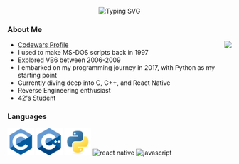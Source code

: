 <p align="center">
  <img src="https://readme-typing-svg.demolab.com?font=Fira+Code&weight=900&pause=1000&color=F75357&width=435&lines=Welcome+to+my+GitHub" alt="Typing SVG">
</p>


### About Me
<img align="right" src="https://data.typeracer.com/misc/badge?user=religious09" class="img">

- [Codewars Profile](https://www.codewars.com/users/Rel09)<br>
- I used to make MS-DOS scripts back in 1997<br>
- Explored VB6 between 2006-2009<br>
- I embarked on my programming journey in 2017, with Python as my starting point<br>
- Currently diving deep into C, C++, and React Native<br>
- Reverse Engineering enthusiast<br>
- 42's Student

<h3 align="left">Languages</h3>
<p align="left"> 
  <img src="https://raw.githubusercontent.com/devicons/devicon/master/icons/c/c-original.svg" alt="c" width="60" height="60"/> 
  <img src="https://raw.githubusercontent.com/devicons/devicon/master/icons/cplusplus/cplusplus-original.svg" alt="c++" width="60" height="60"/> 
  <img src="https://raw.githubusercontent.com/devicons/devicon/master/icons/python/python-original.svg" alt="python" width="60" height="60"/> 
  <img src="https://cdn.jsdelivr.net/gh/devicons/devicon/icons/react/react-original.svg" alt="react native" width="60" height="60"/>
  <img src="https://cdn.jsdelivr.net/gh/devicons/devicon/icons/javascript/javascript-original.svg" alt="javascript" width="60" height="60"/>
</p>
